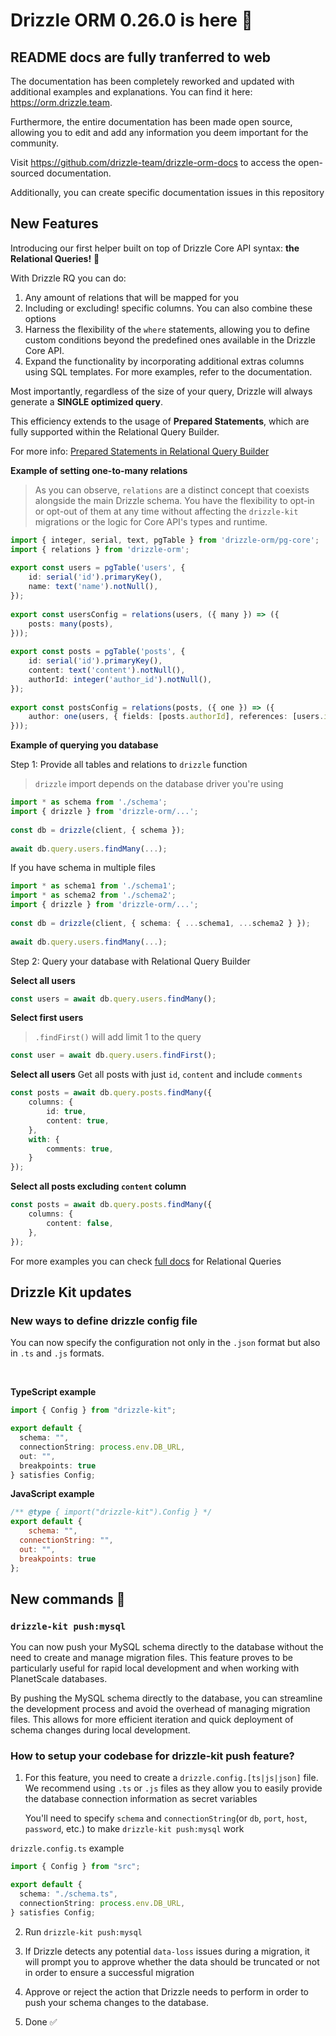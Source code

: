 # Drizzle ORM 0.26.0 is here 🎉

## README docs are fully tranferred to web

The documentation has been completely reworked and updated with additional examples and explanations. You can find it here: https://orm.drizzle.team.

Furthermore, the entire documentation has been made open source, allowing you to edit and add any information you deem important for the community.

Visit https://github.com/drizzle-team/drizzle-orm-docs to access the open-sourced documentation.

Additionally, you can create specific documentation issues in this repository

## New Features

Introducing our first helper built on top of Drizzle Core API syntax: **the Relational Queries!** 🎉

With Drizzle RQ you can do:

1. Any amount of relations that will be mapped for you
2. Including or excluding! specific columns. You can also combine these options
3. Harness the flexibility of the `where` statements, allowing you to define custom conditions beyond the predefined ones available in the Drizzle Core API.
4. Expand the functionality by incorporating additional extras columns using SQL templates. For more examples, refer to the documentation.

Most importantly, regardless of the size of your query, Drizzle will always generate a **SINGLE optimized query**. 

This efficiency extends to the usage of **Prepared Statements**, which are fully supported within the Relational Query Builder.

For more info: [Prepared Statements in Relational Query Builder](https://orm.drizzle.team/rqb#prepared-statements)


**Example of setting one-to-many relations**

> As you can observe, `relations` are a distinct concept that coexists alongside the main Drizzle schema. You have the flexibility to opt-in or opt-out of them at any time without affecting the `drizzle-kit` migrations or the logic for Core API's types and runtime.

```ts
import { integer, serial, text, pgTable } from 'drizzle-orm/pg-core';
import { relations } from 'drizzle-orm';
 
export const users = pgTable('users', {
	id: serial('id').primaryKey(),
	name: text('name').notNull(),
});
 
export const usersConfig = relations(users, ({ many }) => ({
	posts: many(posts),
}));
 
export const posts = pgTable('posts', {
	id: serial('id').primaryKey(),
	content: text('content').notNull(),
	authorId: integer('author_id').notNull(),
});
 
export const postsConfig = relations(posts, ({ one }) => ({
	author: one(users, { fields: [posts.authorId], references: [users.id] }),
}));
```

**Example of querying you database**

Step 1: Provide all tables and relations to `drizzle` function

> `drizzle` import depends on the database driver you're using

```ts
import * as schema from './schema';
import { drizzle } from 'drizzle-orm/...';
 
const db = drizzle(client, { schema });
 
await db.query.users.findMany(...);
```

If you have schema in multiple files

```ts
import * as schema1 from './schema1';
import * as schema2 from './schema2';
import { drizzle } from 'drizzle-orm/...';
 
const db = drizzle(client, { schema: { ...schema1, ...schema2 } });
 
await db.query.users.findMany(...);
```

Step 2: Query your database with Relational Query Builder

**Select all users**
```ts
const users = await db.query.users.findMany();
```
**Select first users**
> `.findFirst()` will add limit 1 to the query
```ts
const user = await db.query.users.findFirst();
```
**Select all users**
Get all posts with just `id`, `content` and include `comments`
```ts
const posts = await db.query.posts.findMany({
	columns: {
		id: true,
		content: true,
	},
	with: {
		comments: true,
	}
});
```
**Select all posts excluding `content` column**
```ts
const posts = await db.query.posts.findMany({
	columns: {
		content: false,
	},
});
```

For more examples you can check [full docs](https://orm.drizzle.team/rqb) for Relational Queries

## Drizzle Kit updates

### New ways to define drizzle config file

You can now specify the configuration not only in the `.json` format but also in `.ts` and `.js` formats.

</br>

**TypeScript example**
```ts
import { Config } from "drizzle-kit";

export default {
  schema: "",
  connectionString: process.env.DB_URL,
  out: "",
  breakpoints: true
} satisfies Config;
```

**JavaScript example**
```js
/** @type { import("drizzle-kit").Config } */
export default {
    schema: "",
  connectionString: "",
  out: "",
  breakpoints: true
};
```

## New commands 🎉

### `drizzle-kit push:mysql`

You can now push your MySQL schema directly to the database without the need to create and manage migration files. This feature proves to be particularly useful for rapid local development and when working with PlanetScale databases.

By pushing the MySQL schema directly to the database, you can streamline the development process and avoid the overhead of managing migration files. This allows for more efficient iteration and quick deployment of schema changes during local development.

### How to setup your codebase for drizzle-kit push feature?

1. For this feature, you need to create a `drizzle.config.[ts|js|json]` file. We recommend using `.ts` or `.js` files as they allow you to easily provide the database connection information as secret variables

    You'll need to specify `schema` and `connectionString`(or `db`, `port`, `host`, `password`, etc.) to make `drizzle-kit push:mysql` work

`drizzle.config.ts` example
```ts copy
import { Config } from "src";

export default {
  schema: "./schema.ts",
  connectionString: process.env.DB_URL,
} satisfies Config;
```

2. Run `drizzle-kit push:mysql`

3. If Drizzle detects any potential `data-loss` issues during a migration, it will prompt you to approve whether the data should be truncated or not in order to ensure a successful migration

4. Approve or reject the action that Drizzle needs to perform in order to push your schema changes to the database.

5. Done ✅